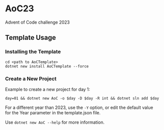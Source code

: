 # AoC23

Advent of Code challenge 2023

## Template Usage

### Installing the Template

```
cd <path to AoCTemplate>
dotnet new install AoCTemplate --force
```

### Create a New Project

Example to create a new project for day 1:

```
day=01 && dotnet new AoC -o $day -D $day -R int && dotnet sln add $day
```

For a different year than 2023, use the `-Y` option, or edit the default value for the Year parameter in the template.json file.

Use `dotnet new AoC --help` for more information.